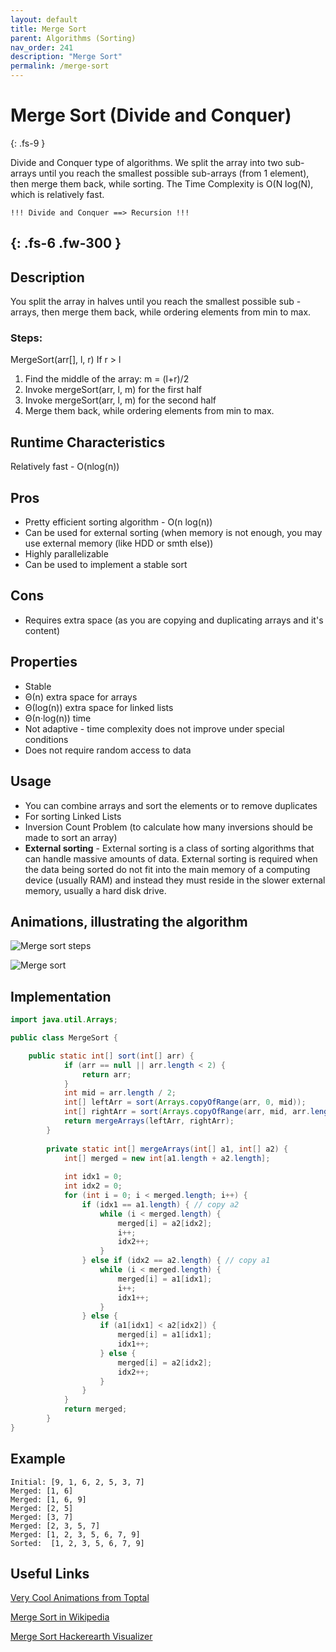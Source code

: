 ```yaml
---
layout: default
title: Merge Sort
parent: Algorithms (Sorting)
nav_order: 241
description: "Merge Sort"
permalink: /merge-sort
---
```

# Merge Sort (Divide and Conquer)
{: .fs-9 }

Divide and Conquer type of algorithms. We split the array into two sub-arrays until you reach the smallest possible sub-arrays (from 1 element), then merge them back, while sorting.
The Time Complexity is O(N log(N), which is relatively fast.

    !!! Divide and Conquer ==> Recursion !!!
{: .fs-6 .fw-300 }
---

## Description
You split the array in halves until you reach the smallest possible sub
-arrays, then merge them back, while ordering elements from min to max.

### Steps:
MergeSort(arr[], l,  r)
If r > l
1. Find the middle of the array: m = (l+r)/2
2. Invoke mergeSort(arr, l, m) for the first half
3. Invoke mergeSort(arr, l, m) for the second half
4. Merge them back, while ordering elements from min to max.

## Runtime Characteristics
Relatively fast - O(nlog(n))

## Pros
* Pretty efficient sorting algorithm - O(n log(n))
* Can be used for external sorting (when memory is not enough, you may use external memory (like HDD or smth else))
* Highly parallelizable
* Can be used to implement a stable sort

## Cons
* Requires extra space (as you are copying and duplicating arrays and it's content)

## Properties
* Stable
* Θ(n) extra space for arrays
* Θ(log(n)) extra space for linked lists
* Θ(n·log(n)) time
* Not adaptive - time complexity does not improve under special conditions
* Does not require random access to data

## Usage
* You can combine arrays and sort the elements or to remove duplicates
* For sorting Linked Lists
* Inversion Count Problem (to calculate how many inversions should be made to sort an array)
* **External sorting** - External sorting is a class of sorting algorithms that can handle massive amounts of data. 
External sorting is required when the data being sorted do not fit into the main memory of a computing device (usually RAM) 
and instead they must reside in the slower external memory, usually a hard disk drive. 

## Animations, illustrating the algorithm
![Merge sort steps](https://upload.wikimedia.org/wikipedia/commons/c/cc/Merge-sort-example-300px.gif)

![Merge sort](https://upload.wikimedia.org/wikipedia/commons/e/e6/Merge_sort_algorithm_diagram.svg)

## Implementation
```java
import java.util.Arrays;

public class MergeSort {

    public static int[] sort(int[] arr) {
            if (arr == null || arr.length < 2) {
                return arr;
            }
            int mid = arr.length / 2;
            int[] leftArr = sort(Arrays.copyOfRange(arr, 0, mid));
            int[] rightArr = sort(Arrays.copyOfRange(arr, mid, arr.length));
            return mergeArrays(leftArr, rightArr);
        }
    
        private static int[] mergeArrays(int[] a1, int[] a2) {
            int[] merged = new int[a1.length + a2.length];
    
            int idx1 = 0;
            int idx2 = 0;
            for (int i = 0; i < merged.length; i++) {
                if (idx1 == a1.length) { // copy a2
                    while (i < merged.length) {
                        merged[i] = a2[idx2];
                        i++;
                        idx2++;
                    }
                } else if (idx2 == a2.length) { // copy a1
                    while (i < merged.length) {
                        merged[i] = a1[idx1];
                        i++;
                        idx1++;
                    }
                } else {
                    if (a1[idx1] < a2[idx2]) {
                        merged[i] = a1[idx1];
                        idx1++;
                    } else {
                        merged[i] = a2[idx2];
                        idx2++;
                    }
                }
            }
            return merged;
        }
} 
```
## Example
```
Initial: [9, 1, 6, 2, 5, 3, 7]
Merged: [1, 6]
Merged: [1, 6, 9]
Merged: [2, 5]
Merged: [3, 7]
Merged: [2, 3, 5, 7]
Merged: [1, 2, 3, 5, 6, 7, 9]
Sorted:  [1, 2, 3, 5, 6, 7, 9]
```

## Useful Links

[Very Cool Animations from Toptal](https://www.toptal.com/developers/sorting-algorithms/merge-sort)

[Merge Sort in Wikipedia](https://en.wikipedia.org/wiki/Merge_sort)

[Merge Sort Hackerearth Visualizer](https://www.hackerearth.com/practice/algorithms/sorting/merge-sort/visualize/)